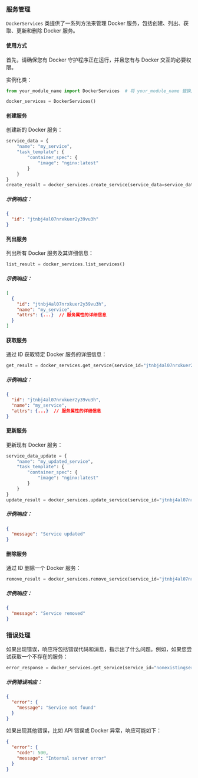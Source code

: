 ### 服务管理

`DockerServices` 类提供了一系列方法来管理 Docker 服务，包括创建、列出、获取、更新和删除 Docker 服务。

#### 使用方式

首先，请确保您有 Docker 守护程序正在运行，并且您有与 Docker 交互的必要权限。

实例化类：

```python
from your_module_name import DockerServices  # 将 your_module_name 替换为您模块的实际名称

docker_services = DockerServices()
```

#### 创建服务

创建新的 Docker 服务：

```python
service_data = {
    "name": "my_service",
    "task_template": {
        "container_spec": {
            "image": "nginx:latest"
        }
    }
}
create_result = docker_services.create_service(service_data=service_data)
```

##### 示例响应：

```json
{
  "id": "jtnbj4al07nrxkuer2y39vu3h"
}
```

#### 列出服务

列出所有 Docker 服务及其详细信息：

```python
list_result = docker_services.list_services()
```

##### 示例响应：

```json
[
  {
    "id": "jtnbj4al07nrxkuer2y39vu3h",
    "name": "my_service",
    "attrs": {...}  // 服务属性的详细信息
  }
]
```

#### 获取服务

通过 ID 获取特定 Docker 服务的详细信息：

```python
get_result = docker_services.get_service(service_id="jtnbj4al07nrxkuer2y39vu3h")
```

##### 示例响应：

```json
{
  "id": "jtnbj4al07nrxkuer2y39vu3h",
  "name": "my_service",
  "attrs": {...}  // 服务属性的详细信息
}
```

#### 更新服务

更新现有 Docker 服务：

```python
service_data_update = {
    "name": "my_updated_service",
    "task_template": {
        "container_spec": {
            "image": "nginx:latest"
        }
    }
}
update_result = docker_services.update_service(service_id="jtnbj4al07nrxkuer2y39vu3h", service_data=service_data_update)
```

##### 示例响应：

```json
{
  "message": "Service updated"
}
```

#### 删除服务

通过 ID 删除一个 Docker 服务：

```python
remove_result = docker_services.remove_service(service_id="jtnbj4al07nrxkuer2y39vu3h")
```

##### 示例响应：

```json
{
  "message": "Service removed"
}
```

### 错误处理

如果出现错误，响应将包括错误代码和消息，指示出了什么问题。例如，如果您尝试获取一个不存在的服务：

```python
error_response = docker_services.get_service(service_id="nonexistingserviceid")
```

##### 示例错误响应：

```json
{
  "error": {
    "message": "Service not found"
  }
}
```

如果出现其他错误，比如 API 错误或 Docker 异常，响应可能如下：

```json
{
  "error": {
    "code": 500,
    "message": "Internal server error"
  }
}
```
